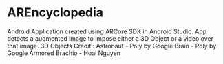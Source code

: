 # AREncyclopedia
Android Application created using ARCore SDK in Android Studio. App detects a augmented image to impose either a 3D Object or a video over that image.
3D Objects Credit : 
Astronaut - Poly by Google 
Brain - Poly by Google 
Armored Brachio - Hoai Nguyen
